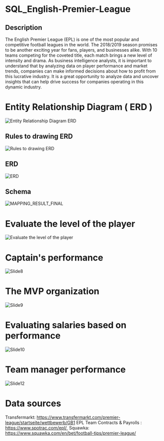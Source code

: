 # SQL_English-Premier-League
## Description 

The English Premier League (EPL) is one of the most popular and competitive football leagues in the world. The 2018/2019 season promises to be another exciting year for fans, players, and businesses alike. With 10 teams competing for the coveted title, each match brings a new level of intensity and drama.
As business intelligence analysts, it is important to understand that by analyzing data on player performance and market trends, companies can make informed decisions about how to profit from this lucrative industry. It is a great opportunity to analyze data and uncover insights that can help drive success for companies operating in this dynamic industry.

# Entity Relationship Diagram ( ERD ) 
![Entity Relationship Diagram ERD](https://github.com/shroukosama/SQL_English-Premier-League/assets/72972741/2a3cf795-e5f1-435c-8d31-a3c3583347b2)

## Rules to drawing ERD
 ![Rules to drawing ERD](https://github.com/shroukosama/SQL_English-Premier-League/assets/72972741/c288b25a-de22-49d8-8d62-eec4494ee407)
 
## ERD
![ERD](https://github.com/shroukosama/SQL_English-Premier-League/assets/72972741/ea88d393-e3d0-491d-99c6-942ba9186abb)

## Schema 
![MAPPING_RESULT_FINAL](https://github.com/shroukosama/SQL_English-Premier-League/assets/72972741/f4a49b8f-511a-4070-97eb-d8edd25ae4d5)

# Evaluate the level of the player
![Evaluate the level of the player](https://github.com/shroukosama/SQL_English-Premier-League/assets/72972741/80c89c50-43df-4625-9d52-9f36394b69fc)

# Captain's performance
![Slide8](https://github.com/shroukosama/SQL_English-Premier-League/assets/72972741/936a819e-42f8-4fb2-9660-e148e41a42ea)

# The MVP organization 
![Slide9](https://github.com/shroukosama/SQL_English-Premier-League/assets/72972741/f2336498-f8b5-4cc7-b555-35a3302346ed)

# Evaluating salaries based on performance 
![Slide10](https://github.com/shroukosama/SQL_English-Premier-League/assets/72972741/54edf933-bd1f-4c41-93da-18a7b4252619)

# Team manager performance
![Slide12](https://github.com/shroukosama/SQL_English-Premier-League/assets/72972741/a6b5fcef-fa0f-4315-8601-e0a0b1540798)

# Data sources
Transfermarkt: https://www.transfermarkt.com/premier-league/startseite/wettbewerb/GB1
 EPL Team Contracts & Payrolls :
https://www.spotrac.com/epl/ 
Squawka: 
https://www.squawka.com/en/bet/football-tips/premier-league/




